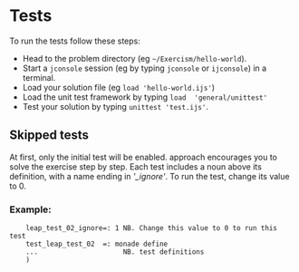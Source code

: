 # Tests

To run the tests follow these steps:

- Head to the problem directory (eg `~/Exercism/hello-world`).
- Start a `jconsole` session (eg by typing `jconsole` or `ijconsole`) in a terminal.
- Load your solution file (eg `load 'hello-world.ijs'`)
- Load the unit test framework by typing `load  'general/unittest'`
- Test your solution by typing `unittest 'test.ijs'`.

## Skipped tests

At first, only the initial test will be enabled.
approach encourages you to solve the exercise step by step.
Each test includes a noun above its definition, with a name ending in _'\_ignore'_.
To run the test, change its value to 0.

### Example:

```
    leap_test_02_ignore=: 1 NB. Change this value to 0 to run this test
    test_leap_test_02  =: monade define
    ...                     NB. test definitions
    )
```
